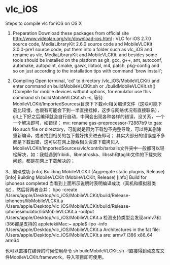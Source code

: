 # vlc_iOS
Steps to compile vlc for iOS on OS X

1. Preparation
Download these packages from official site http://www.videolan.org/vlc/download-ios.html : VLC for iOS 2.7.0 source code, MediaLibraryKit 2.6.0 source code and MobileVLCKit 3.0.0-pre1 source code, put them into a folder such as vlc_iOS and rename as vlc, MediaLibraryKit and MobileVLCKit,  and besides some tools should be installed on the platform as git, gcc, g++, ant, autoconf, automake, autopoint, cmake, gawk, libtool, m4, patch, pkg-config and so on just according to the installation tips with command 'brew install';

2. Compiling
Open terminal, 'cd' to directory /vlc_iOS/MobileVLCKit/ and enter command sh buildMobileVLCKit.sh or ./buildMobileVLCKit.sh()(Compile for mobile devices without options, for emulator use this command sh buildMobileVLCKit.sh -s, 等待MobileVLCKit/ImportedSources/目录下下载vlc相关编译文件（这块可能下载比较慢，也很有可能会下到一半直接挂掉，这步与网络状况有直接联系），git上下好之后编译就会自行自动，中间会出现各种各样的错误，没关系，一个一个解决即可，如错误：
mv: rename gas-preprocessor-72887b9 to gas: No such file or directory，可能就是因为下载包不完整导致，可以将其删除重新编译，或者找到相关的包下载好拷贝进去即可；
其实大部分的错误差不多都是下载出错，这可以在网上搜索相关资源下载拷贝入MobileVLCKit/ImportedSources/vlc/contrib/tarballs文件夹中一般都可以轻松解决，如：我就遇到fribidi、libmatroska、libssh和taglib文件的下载失败问题，都是在网上下载解决的；

3、编译成功
[info] Building MobileVLCKit (Aggregate static plugins, Release)
[info] Building MobileVLCKit (MobileVLCKit, Release)
[info] Build for iphoneos completed
当看到上面所示说明时表明编译成功（真机和模拟器类似），然后将两者合并：
lipo -create /Users/apple/Desktop/vlc_iOS/MobileVLCKit/build/Release-iphoneos/libMobileVLCKit.a /Users/apple/Desktop/vlc_iOS/MobileVLCKit/build/Release-iphonesimulator/libMobileVLCKit.a -output /Users/apple/Desktop/vlc_iOS/MobileVLCKit.a
检测支持类型会发现armv7和i386都是支持的
appletekiiMac:~ apple$ lipo -info /Users/apple/Desktop/vlc_iOS/MobileVLCKit.a
Architectures in the fat file: /Users/apple/Desktop/vlc_iOS/MobileVLCKit.a are: armv7 i386 x86_64 arm64 

也可以直接在编译的时候使用命令 sh buildMobileVLCKit.sh -f直接得到动态库文件MobileVLCKit.framework，导入项目即可使用。
